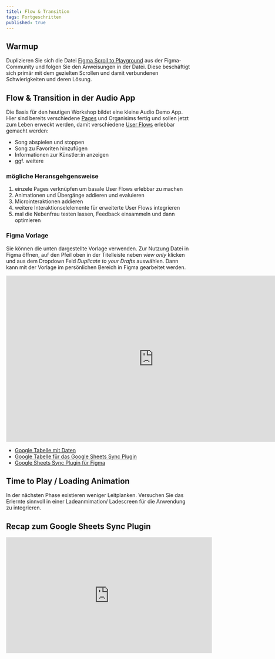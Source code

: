```yaml
---
titel: Flow & Transition
tags: Fortgeschritten
published: true
---
```


## Warmup 

Duplizieren Sie sich die Datei [Figma Scroll to Playground](https://www.figma.com/community/file/918189250907220365) aus der Figma-Community und folgen Sie den Anweisungen in der Datei. Diese beschäftigt sich primär mit dem gezielten Scrollen und damit verbundenen Schwierigkeiten und deren Lösung.


## Flow & Transition in der Audio App

Die Basis für den heutigen Workshop bildet eine kleine Audio Demo App. Hier sind bereits verschiedene [Pages](https://atomicdesign.bradfrost.com/chapter-2/) und Organisims fertig und sollen jetzt zum Leben erweckt werden, damit verschiedene [User Flows](https://www.nngroup.com/articles/user-journeys-vs-user-flows/) erlebbar gemacht werden:

- Song abspielen und stoppen
- Song zu Favoriten hinzufügen
- Informationen zur Künstler:in anzeigen
- ggf. weitere

### mögliche Heransgehgensweise
1. einzele Pages verknüpfen um basale User Flows erlebbar zu machen
2. Animationen und Übergänge addieren und evaluieren
3. Microinteraktionen addieren
4. weitere Interaktionselelemente für erweiterte User Flows integrieren
5. mal die Nebenfrau testen lassen, Feedback einsammeln und dann optimieren

### Figma Vorlage

Sie können die unten dargestellte Vorlage verwenden. Zur Nutzung Datei in Figma öffnen, auf den Pfeil oben in der Titelleiste neben *view only* klicken und aus dem Dropdown Feld *Duplicate to your Drafts* auswählen. Dann kann mit der Vorlage im persönlichen Bereich in Figma gearbeitet werden.

<iframe style="border: 1px solid rgba(0, 0, 0, 0.1);" width="800" height="450" src="https://www.figma.com/embed?embed_host=share&url=https%3A%2F%2Fwww.figma.com%2Ffile%2FcJ70c9Pl2HWvOO1nMbWHor%2FFlow-%2526-Transition-2023%252F24%3Ftype%3Ddesign%26node-id%3D0%253A1%26mode%3Ddesign%26t%3DLi8Zt4bjuxARQSyh-1" allowfullscreen></iframe>

- [Google Tabelle mit Daten](https://docs.google.com/spreadsheets/d/134Wi887sls7lB_yONH6Xq9qREl4z-pChYC_ow0mW6r8/edit#gid=1772899302)
- [Google Tabelle für das Google Sheets Sync Plugin](https://docs.google.com/spreadsheets/d/134Wi887sls7lB_yONH6Xq9qREl4z-pChYC_ow0mW6r8/edit)
- [Google Sheets Sync Plugin für Figma](https://www.figma.com/community/plugin/735770583268406934/google-sheets-sync)

## Time to Play / Loading Animation

In der nächsten Phase existieren weniger Leitplanken. Versuchen Sie das Erlernte sinnvoll in einer Ladeanmimation/ Ladescreen für die Anwendung zu integrieren.

## Recap zum Google Sheets Sync Plugin

<iframe width="560" height="315" src="https://www.youtube.com/embed/aaugAwZU1hQ?si=lva5YDY7nPOxTHPM" title="YouTube video player" frameborder="0" allow="accelerometer; autoplay; clipboard-write; encrypted-media; gyroscope; picture-in-picture; web-share" allowfullscreen></iframe>